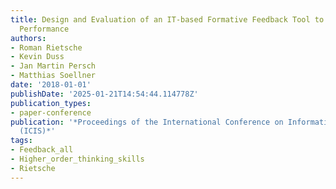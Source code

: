 ```yaml
---
title: Design and Evaluation of an IT-based Formative Feedback Tool to Foster Student
  Performance
authors:
- Roman Rietsche
- Kevin Duss
- Jan Martin Persch
- Matthias Soellner
date: '2018-01-01'
publishDate: '2025-01-21T14:54:44.114778Z'
publication_types:
- paper-conference
publication: '*Proceedings of the International Conference on Information Systems
  (ICIS)*'
tags:
- Feedback_all
- Higher_order_thinking_skills
- Rietsche
---
```

